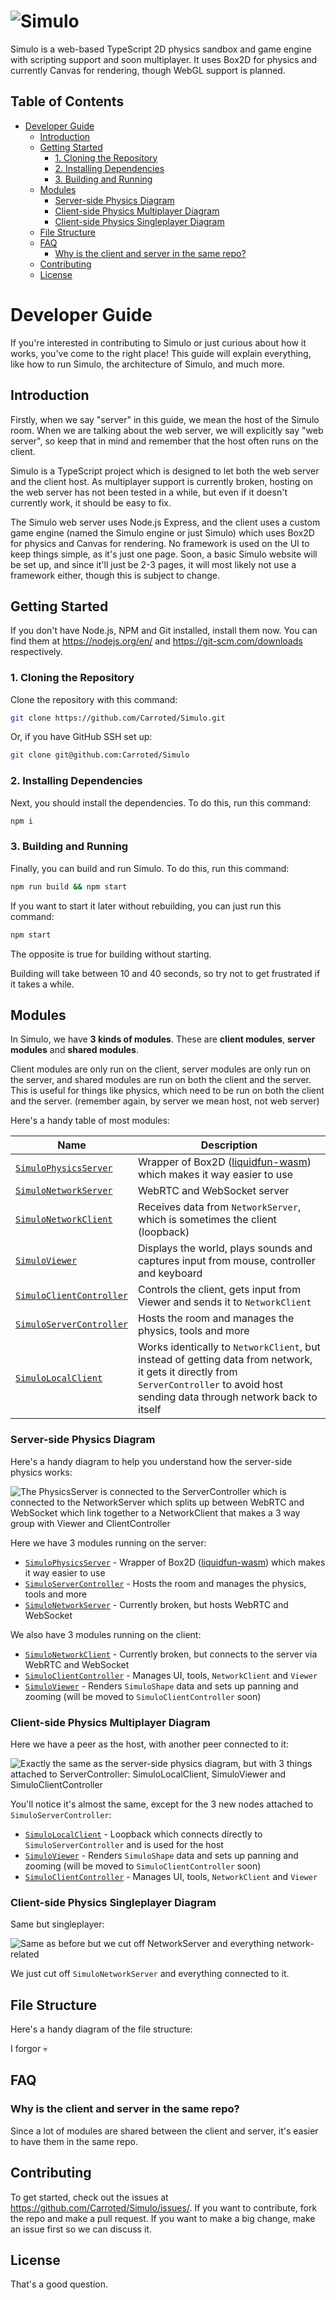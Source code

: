 # ![Simulo](https://cdn.discordapp.com/attachments/930244062156558348/1120536366028165180/banner.png)

Simulo is a web-based TypeScript 2D physics sandbox and game engine with scripting support and soon multiplayer. It uses Box2D for physics and currently Canvas for rendering, though WebGL support is planned.

## Table of Contents

- [Developer Guide](#developer-guide)
  - [Introduction](#introduction)
  - [Getting Started](#getting-started)
    - [1. Cloning the Repository](#1-cloning-the-repository)
    - [2. Installing Dependencies](#2-installing-dependencies)
    - [3. Building and Running](#3-building-and-running)
  - [Modules](#modules)
    - [Server-side Physics Diagram](#server-side-physics-diagram)
    - [Client-side Physics Multiplayer Diagram](#client-side-physics-multiplayer-diagram)
    - [Client-side Physics Singleplayer Diagram](#client-side-physics-singleplayer-diagram)
  - [File Structure](#file-structure)
  - [FAQ](#faq)
    - [Why is the client and server in the same repo?](#why-is-the-client-and-server-in-the-same-repo)
  - [Contributing](#contributing)
  - [License](#license)
  
# Developer Guide

If you're interested in contributing to Simulo or just curious about how it works, you've come to the right place!
This guide will explain everything, like how to run Simulo, the architecture of Simulo, and much more.

## Introduction

Firstly, when we say "server" in this guide, we mean the host of the Simulo room. When we are talking about the web server, we will explicitly say "web server", so keep that in mind and remember that the host often runs on the client.

Simulo is a TypeScript project which is designed to let both the web server and the client host. As multiplayer support is currently broken, hosting on the web server has not been tested in a while, but even if it doesn't currently work, it should be easy to fix.

The Simulo web server uses Node.js Express, and the client uses a custom game engine (named the Simulo engine or just Simulo) which uses Box2D for physics and Canvas for rendering. No framework is used on the UI to keep things simple, as it's just one page. Soon, a basic Simulo website will be set up, and since it'll just be 2-3 pages, it will most likely not use a framework either, though this is subject to change.

## Getting Started

If you don't have Node.js, NPM and Git installed, install them now. You can find them at https://nodejs.org/en/ and https://git-scm.com/downloads respectively.

### 1. Cloning the Repository

Clone the repository with this command:
```bash
git clone https://github.com/Carroted/Simulo.git
```

Or, if you have GitHub SSH set up:
```bash
git clone git@github.com:Carroted/Simulo
```

### 2. Installing Dependencies

Next, you should install the dependencies. To do this, run this command:
```bash
npm i
```

### 3. Building and Running

Finally, you can build and run Simulo. To do this, run this command:
```bash
npm run build && npm start
```

If you want to start it later without rebuilding, you can just run this command:
```bash
npm start
```
The opposite is true for building without starting.

Building will take between 10 and 40 seconds, so try not to get frustrated if it takes a while.

## Modules

In Simulo, we have **3 kinds of modules**. These are **client modules**, **server modules** and **shared modules**.

Client modules are only run on the client, server modules are only run on the server, and shared modules are run on both the client and the server. This is useful for things like physics, which need to be run on both the client and the server. (remember again, by server we mean host, not web server)

Here's a handy table of most modules:

| Name                     | Description                                                                             |
|--------------------------|-----------------------------------------------------------------------------------------|
| [`SimuloPhysicsServer`](https://github.com/Carroted/Simulo/blob/main/shared/src/SimuloPhysicsServer.ts)    | Wrapper of Box2D ([liquidfun-wasm](https://github.com/Birch-san/box2d-wasm/tree/liquidfun)) which makes it way easier to use                                              |
| [`SimuloNetworkServer`](https://github.com/Carroted/Simulo/blob/main/shared/src/SimuloNetworkServer.ts)    | WebRTC and WebSocket server   |
| [`SimuloNetworkClient`](https://github.com/Carroted/Simulo/blob/main/client/src/SimuloNetworkClient/)    | Receives data from `NetworkServer`, which is sometimes the client (loopback)              |
| [`SimuloViewer`](https://github.com/Carroted/Simulo/tree/main/client/src/SimuloViewer/)           | Displays the world, plays sounds and captures input from mouse, controller and keyboard |
| [`SimuloClientController`](https://github.com/Carroted/Simulo/tree/main/client/src/SimuloClientController/) | Controls the client, gets input from Viewer and sends it to `NetworkClient`               |
| [`SimuloServerController`](https://github.com/Carroted/Simulo/blob/main/shared/src/SimuloServerController.ts) | Hosts the room and manages the physics, tools and more      |
| [`SimuloLocalClient`](https://github.com/Carroted/Simulo/blob/main/shared/src/SimuloLocalClient.ts)    | Works identically to `NetworkClient`, but instead of getting data from network, it gets it directly from `ServerController` to avoid host sending data through network back to itself              |

### Server-side Physics Diagram

Here's a handy diagram to help you understand how the server-side physics works:

![The PhysicsServer is connected to the ServerController which is connected to the NetworkServer which splits up between WebRTC and WebSocket which link together to a NetworkClient that makes a 3 way group with Viewer and ClientController](https://cdn.discordapp.com/attachments/1101319239052300378/1101319790313881700/serverside.png)

Here we have 3 modules running on the server:
- [`SimuloPhysicsServer`](https://github.com/Carroted/Simulo/blob/main/shared/src/SimuloPhysicsServer.ts) - Wrapper of Box2D ([liquidfun-wasm](https://github.com/Birch-san/box2d-wasm/tree/liquidfun)) which makes it way easier to use
- [`SimuloServerController`](https://github.com/Carroted/Simulo/blob/main/shared/src/SimuloServerController.ts) - Hosts the room and manages the physics, tools and more
- [`SimuloNetworkServer`](https://github.com/Carroted/Simulo/blob/main/shared/src/SimuloNetworkServer.ts) - Currently broken, but hosts WebRTC and WebSocket

We also have 3 modules running on the client:
- [`SimuloNetworkClient`](https://github.com/Carroted/Simulo/blob/main/client/src/SimuloNetworkClient/) - Currently broken, but connects to the server via WebRTC and WebSocket
- [`SimuloClientController`](https://github.com/Carroted/Simulo/tree/main/client/src/SimuloClientController/) - Manages UI, tools, `NetworkClient` and `Viewer`
- [`SimuloViewer`](https://github.com/Carroted/Simulo/tree/main/client/src/SimuloViewer/) - Renders `SimuloShape` data and sets up panning and zooming (will be moved to `SimuloClientController` soon)

### Client-side Physics Multiplayer Diagram

Here we have a peer as the host, with another peer connected to it:

![Exactly the same as the server-side physics diagram, but with 3 things attached to ServerController: SimuloLocalClient, SimuloViewer and SimuloClientController](https://cdn.discordapp.com/attachments/1101319239052300378/1101319903635583067/clientside_multiplayer.png)

You'll notice it's almost the same, except for the 3 new nodes attached to `SimuloServerController`:
- [`SimuloLocalClient`](https://github.com/Carroted/Simulo/blob/main/shared/src/SimuloLocalClient.ts) - Loopback which connects directly to `SimuloServerController` and is used for the host
- [`SimuloViewer`](https://github.com/Carroted/Simulo/tree/main/client/src/SimuloViewer/) - Renders `SimuloShape` data and sets up panning and zooming (will be moved to `SimuloClientController` soon)
- [`SimuloClientController`](https://github.com/Carroted/Simulo/tree/main/client/src/SimuloClientController/) - Manages UI, tools, `NetworkClient` and `Viewer`

### Client-side Physics Singleplayer Diagram

Same but singleplayer:

![Same as before but we cut off NetworkServer and everything network-related](https://cdn.discordapp.com/attachments/1101319239052300378/1101319988998062120/clientside_singleplayer.png)

We just cut off `SimuloNetworkServer` and everything connected to it.

## File Structure

Here's a handy diagram of the file structure:

I forgor 💀

## FAQ

### Why is the client and server in the same repo?

Since a lot of modules are shared between the client and server, it's easier to have them in the same repo.

## Contributing

To get started, check out the issues at https://github.com/Carroted/Simulo/issues/. If you want to contribute, fork the repo and make a pull request. If you want to make a big change, make an issue first so we can discuss it.

## License

That's a good question.
